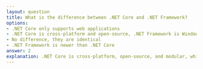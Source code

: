 ```yaml
---
layout: question
title: What is the difference between .NET Core and .NET Framework?
options:
- .NET Core only supports web applications
- .NET Core is cross-platform and open-source, .NET Framework is Windows-only
- No difference, they are identical
- .NET Framework is newer than .NET Core
answer: 2
explanation: .NET Core is cross-platform, open-source, and modular, while .NET Framework is Windows-only and monolithic. .NET Core offers better performance and modern development practices.
---
```

